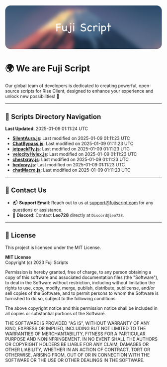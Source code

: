 ![Banner](.github/b.webp)

# 🌍 **We are Fuji Script**

Our global team of developers is dedicated to creating powerful, open-source scripts for Rise Client, designed to enhance your experience and unlock new possibilities! 🌟

---
<!-- SCRIPTS_NAVIGATION_START -->
## 📂 **Scripts Directory Navigation**

**Last Updated**: 2025-01-09 01:11:24 UTC

- **[SilentAura.js](scripts/SilentAura.js)**: Last modified on 2025-01-09 01:11:23 UTC
- **[ChatBypass.js](scripts/ChatBypass.js)**: Last modified on 2025-01-09 01:11:23 UTC
- **[jetpackFly.js](scripts/jetpackFly.js)**: Last modified on 2025-01-09 01:11:23 UTC
- **[velocityHylex.js](scripts/velocityHylex.js)**: Last modified on 2025-01-09 01:11:23 UTC
- **[chestxray.js](scripts/chestxray.js)**: Last modified on 2025-01-09 01:11:23 UTC
- **[bedxray.js](scripts/bedxray.js)**: Last modified on 2025-01-09 01:11:23 UTC
- **[chatMacro.js](scripts/chatMacro.js)**: Last modified on 2025-01-09 01:11:23 UTC

<!-- SCRIPTS_NAVIGATION_END -->

---

## 💬 **Contact Us**  
- 📬 **Support Email**: Reach out to us at [support@fujiscript.com](mailto:support@fujiscript.com) for any questions or assistance.  
- 💬 **Discord**: Contact **Leo728** directly at `Discord@leo728`.

---

## 📜 **License**

This project is licensed under the MIT License.  

**MIT License**  
Copyright (c) 2023 Fuji Scripts  

Permission is hereby granted, free of charge, to any person obtaining a copy of this software and associated documentation files (the "Software"), to deal in the Software without restriction, including without limitation the rights to use, copy, modify, merge, publish, distribute, sublicense, and/or sell copies of the Software, and to permit persons to whom the Software is furnished to do so, subject to the following conditions:  

The above copyright notice and this permission notice shall be included in all copies or substantial portions of the Software.  

THE SOFTWARE IS PROVIDED "AS IS", WITHOUT WARRANTY OF ANY KIND, EXPRESS OR IMPLIED, INCLUDING BUT NOT LIMITED TO THE WARRANTIES OF MERCHANTABILITY, FITNESS FOR A PARTICULAR PURPOSE AND NONINFRINGEMENT. IN NO EVENT SHALL THE AUTHORS OR COPYRIGHT HOLDERS BE LIABLE FOR ANY CLAIM, DAMAGES OR OTHER LIABILITY, WHETHER IN AN ACTION OF CONTRACT, TORT OR OTHERWISE, ARISING FROM, OUT OF OR IN CONNECTION WITH THE SOFTWARE OR THE USE OR OTHER DEALINGS IN THE SOFTWARE.  
